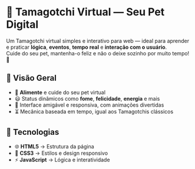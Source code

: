 # 🐣 Tamagotchi Virtual — Seu Pet Digital

Um Tamagotchi virtual simples e interativo para web — ideal para aprender e praticar **lógica**, **eventos**, **tempo real** e **interação com o usuário**.  
Cuide do seu pet, mantenha-o feliz e não o deixe sozinho por muito tempo! 🐾

## 👀 Visão Geral

- 🍼 **Alimente** e cuide do seu pet virtual  
- 😃 Status dinâmicos como **fome**, **felicidade**, **energia** e mais  
- 🎨 Interface amigável e responsiva, com animações divertidas  
- ⏳ Mecânica baseada em tempo, igual aos Tamagotchis clássicos

## 🧰 Tecnologias

- 🌐 **HTML5** → Estrutura da página  
- 🎨 **CSS3** → Estilos e design responsivo  
- ⚡ **JavaScript** → Lógica e interatividade  

